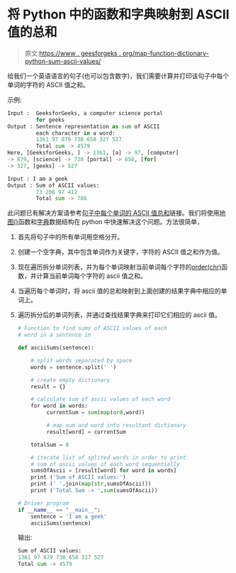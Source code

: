 # 将 Python 中的函数和字典映射到 ASCII 值的总和

> 原文:[https://www . geesforgeks . org/map-function-dictionary-python-sum-ascii-values/](https://www.geeksforgeeks.org/map-function-dictionary-python-sum-ascii-values/)

给我们一个英语语言的句子(也可以包含数字)，我们需要计算并打印该句子中每个单词的字符的 ASCII 值之和。

示例:

```py
Input :  GeeksforGeeks, a computer science portal
         for geeks
Output : Sentence representation as sum of ASCII 
         each character in a word:
         1361 97 879 730 658 327 527 
         Total sum -> 4579
Here, [GeeksforGeeks, ] -> 1361, [a] -> 97, [computer] 
-> 879, [science] -> 730 [portal] -> 658, [for] 
-> 327, [geeks] -> 527 

Input : I am a geek
Output : Sum of ASCII values:
         73 206 97 412 
         Total sum -> 788

```

此问题已有解决方案请参考[句子中每个单词的 ASCII 值总和](https://www.geeksforgeeks.org/sums-of-ascii-values-of-each-word-in-a-sentence/)链接。我们将使用[地图()](https://www.geeksforgeeks.org/sum-2d-array-python-using-map-function/)函数和[字典](https://www.youtube.com/watch?v=z7z_e5-l2yE&t=35s)数据结构在 python 中快速解决这个问题。方法很简单，

1.  首先将句子中的所有单词用空格分开。
2.  创建一个空字典，其中包含单词作为关键字，字符的 ASCII 值之和作为值。
3.  现在遍历拆分单词列表，并为每个单词映射当前单词每个字符的[order(chr)](https://www.geeksforgeeks.org/ord-function-python/)函数，并计算当前单词每个字符的 ascii 值之和。
4.  当遍历每个单词时，将 ascii 值的总和映射到上面创建的结果字典中相应的单词上。
5.  遍历拆分后的单词列表，并通过查找结果字典来打印它们相应的 ascii 值。

    ```py
    # Function to find sums of ASCII values of each 
    # word in a sentence in

    def asciiSums(sentence):

        # split words separated by space
        words = sentence.split(' ')

        # create empty dictionary
        result = {}

        # calculate sum of ascii values of each word
        for word in words:
             currentSum = sum(map(ord,word))

             # map sum and word into resultant dictionary
             result[word] = currentSum

        totalSum = 0

        # iterate list of splited words in order to print
        # sum of ascii values of each word sequentially
        sumsOfAscii = [result[word] for word in words]
        print ('Sum of ASCII values:')
        print (' '.join(map(str,sumsOfAscii)))
        print ('Total Sum -> ',sum(sumsOfAscii))

    # Driver program
    if __name__ == "__main__":
        sentence = 'I am a geek'
        asciiSums(sentence)
    ```

    输出:

    ```py
    Sum of ASCII values:
    1361 97 879 730 658 327 527 
    Total sum -> 4579

    ```